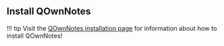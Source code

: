 ## Install QOwnNotes

!!! tip
    Visit the [QOwnNotes installation page](https://www.qownnotes.org/installation) for information
    about how to install QOwnNotes!
